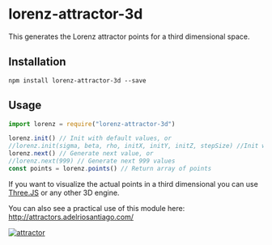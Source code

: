 # lorenz-attractor-3d

This generates the Lorenz attractor points for a third dimensional space.

## Installation

`npm install lorenz-attractor-3d --save`

## Usage

```js
import lorenz = require("lorenz-attractor-3d")

lorenz.init() // Init with default values, or
//lorenz.init(sigma, beta, rho, initX, initY, initZ, stepSize) //Init with other initial conditions
lorenz.next() // Generate next value, or
//lorenz.next(999) // Generate next 999 values
const points = lorenz.points() // Return array of points
```

If you want to visualize the actual points in a third dimensional you can use [Three.JS](https://threejs.org/) or any other 3D engine.

You can also see a practical use of this module here: http://attractors.adelriosantiago.com/

[![attractor](example.gif "Lorenz")](http://attractors.adelriosantiago.com/)
